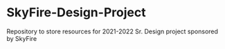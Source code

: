 # SkyFire-Design-Project
Repository to store resources for 2021-2022 Sr. Design project sponsored by SkyFire 
